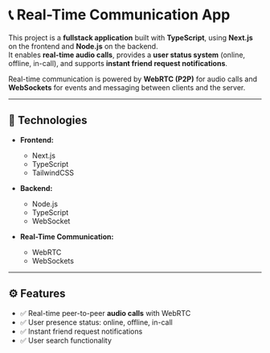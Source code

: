 # 📞 Real-Time Communication App

This project is a **fullstack application** built with **TypeScript**, using **Next.js** on the frontend and **Node.js** on the backend.  
It enables **real-time audio calls**, provides a **user status system** (online, offline, in-call), and supports **instant friend request notifications**.  

Real-time communication is powered by **WebRTC (P2P)** for audio calls and **WebSockets** for events and messaging between clients and the server.  

---

## 🚀 Technologies

- **Frontend:**
  - Next.js
  - TypeScript
  - TailwindCSS

- **Backend:**
  - Node.js
  - TypeScript
  - WebSocket

- **Real-Time Communication:**
  - WebRTC
  - WebSockets

---

## ⚙️ Features

- ✅ Real-time peer-to-peer **audio calls** with WebRTC  
- ✅ User presence status: online, offline, in-call  
- ✅ Instant friend request notifications  
- ✅ User search functionality